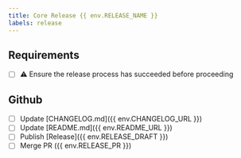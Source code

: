 ```yaml
---
title: Core Release {{ env.RELEASE_NAME }}
labels: release
---
```

## Requirements
- [ ] ⚠️ Ensure the release process has succeeded before proceeding

## Github
- [ ] Update [CHANGELOG.md]({{ env.CHANGELOG_URL }})
- [ ] Update [README.md]({{ env.README_URL }})
- [ ] Publish [Release]({{ env.RELEASE_DRAFT }})
- [ ] Merge PR ({{ env.RELEASE_PR }})
